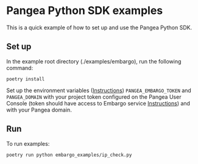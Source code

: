 # Pangea Python SDK examples

This is a quick example of how to set up and use the Pangea Python SDK.

## Set up

In the example root directory (./examples/embargo), run the following command:

```
poetry install
```

Set up the environment variables ([Instructions](https://pangea.cloud/docs/getting-started/integrate/#set-environment-variables)) `PANGEA_EMBARGO_TOKEN` and `PANGEA_DOMAIN` with your project token configured on the Pangea User Console (token should have access to Embargo service [Instructions](https://pangea.cloud/docs/getting-started/configure-services/#configure-a-pangea-service)) and with your Pangea domain.

## Run

To run examples:
```
poetry run python embargo_examples/ip_check.py
```

